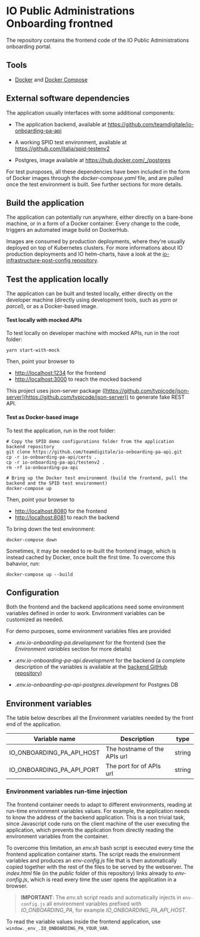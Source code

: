 # IO Public Administrations Onboarding frontned

The repository contains the frontend code of the IO Public Administrations onboarding portal.

## Tools

* [Docker](https://www.docker.com/) and [Docker Compose](https://github.com/docker/compose)

## External software dependencies

The application usually interfaces with some additional components:

* The application backend, available at https://github.com/teamdigitale/io-onboarding-pa-api

* A working SPID test environment, available at https://github.com/italia/spid-testenv2

* Postgres, image available at https://hub.docker.com/_/postgres

For test puroposes, all these dependencies have been included in the form of Docker images through the *docker-compose.yaml* file, and are pulled once the test environment is built. See further sections for more details.

## Build the application

The application can potentially run anywhere, either directly on a bare-bone machine, or in a form of a Docker container. Every change to the code, triggers an automated image build on DockerHub.

Images are consumed by production deployments, where they're usually deployed on top of Kubernetes clusters. For more informations about IO production deployments and IO helm-charts, have a look at the [io-infrastructure-post-config repository](https://github.com/teamdigitale/io-infrastructure-post-config).

## Test the application locally

The application can be built and tested locally, either directly on the developer machine (directly using development tools, such as *yarn* or *parcel*), or as a Docker-based image.

#### Test locally with mocked APIs
To test locally on developer machine with mocked APIs, run in the root folder:

```shell
yarn start-with-mock
```
Then, point your browser to

* [http://localhost:1234](http://localhost:1234) for the frontend
* [http://localhost:3000](http://localhost:3000) to reach the mocked backend

This project uses json-server package ([https://github.com/typicode/json-server](https://github.com/typicode/json-server))
to generate fake REST API.

#### Test as Docker-based image

To test the application, run in the root folder:

```shell
# Copy the SPID demo configurations folder from the application backend repository
git clone https://github.com/teamdigitale/io-onboarding-pa-api.git
cp -r io-onboarding-pa-api/certs .
cp -r io-onboarding-pa-api/testenv2 .
rm -rf io-onboarding-pa-api

# Bring up the Docker test environment (build the frontend, pull the backend and the SPID test environment)
docker-compose up
```

Then, point your browser to

* [http://localhost:8080](http://localhost:8080) for the frontend
* [http://localhost:8081](http://localhost:8081) to reach the backend

To bring down the test environment:

```shell
docker-compose down
```

Sometimes, it may be needed to re-built the frontend image, which is instead cached by Docker, once built the first time. To overcome this bahavior, run:

```shell
docker-compose up --build
```

## Configuration

Both the frontend and the backend applications need some environment variables defined in order to work. Environment variables can be customized as needed.

For demo purposes, some environment variables files are provided

* *.env.io-onboarding-pa.development* for the frontend (see the *Environment variables* section for more details)

* *.env.io-onboarding-pa-api.development* for the backend (a complete description of the variables is available at the [backend GitHub repository](https://github.com/teamdigitale/io-onboarding-pa-api/blob/master/README.md))

* *.env.io-onboarding-pa-api-postgres.development* for Postgres DB

## Environment variables

The table below describes all the Environment variables needed by the front end of the application.

| Variable name                          | Description                               | type   |
|----------------------------------------|-------------------------------------------|--------|
| IO_ONBOARDING_PA_API_HOST              | The hostname of the APIs url              | string |
| IO_ONBOARDING_PA_API_PORT              | The port for of APIs url                  | string |

### Environment variables run-time injection

The frontend container needs to adapt to different environments, reading at run-time environment variables values. For example, the application needs to know the address of the backend application. This is a non trivial task, since Javascript code runs on the client machine of the user executing the application, which prevents the application from directly reading the environment variables from the container.

To overcome this limitation, an *env.sh* bash script is executed every time the frontend application container starts. The script reads the environment variables and produces an *env-config.js* file that is then automatically copied together with the rest of the files to be served by the webserver. The *index.html* file (in the *public* folder of this repository) links already to *env-config.js*, which is read every time the user opens the application in a browser.

>**IMPORTANT**: The *env.sh* script reads and automatically injects in `env-config.js` all environment variables prefixed with *IO_ONBOARDING_PA*, for example *IO_ONBOARDING_PA_API_HOST*.

To read the variable values inside the frontend application, use `window._env_.IO_ONBOARDING_PA_YOUR_VAR`. 

